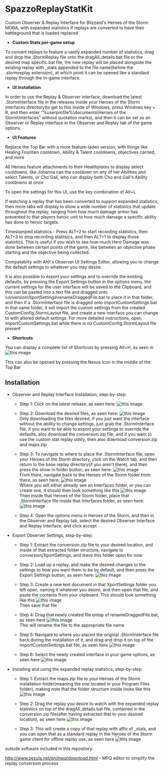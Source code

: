 # SpazzoReplayStatKit

Custom Observer & Replay Interface for Blizzard's Heroes of the Storm MOBA, with expanded statistics if replays are converted to have their battleground that is loaded replaced

* **Custom Stats per-game setup**

To convert replays to feature a vastly expanded number of statistics, drag and drop the .StormReplay file onto the dragAll_details.bat file or the desired map specific.bat file, the new replay will be placed alongside the existing replay with _stats appended to the file name(before the .stormreplay extension), at which point it can be opened like a standard replay through the in-game interface.

* **UI Installation**

In order to use the Replay & Observer interface, download the latest .StormInterface file in the releases inside your Heroes of the Storm interfaces directory(to get to this inside of Windows, press Windows key + R, and then enter "%userprofile%\documents\Heroes of the Storm\Interfaces" without quotation marks), and then it can be set as an Observer or Replay interface in the Observer and Replay tab of the game options.

* **UI Features**

Replace the Top Bar with a more feature-laden version, with things like Healing Fountain cooldown, Ability & Talent cooldowns, objectives carried, and more

All Heroes feature attachments to their Healthplates to display select cooldowns, like Johanna can the cooldown on any of her Abilities and select Talents, or Cho'Gall, who can display both Cho and Gall's Ability cooldowns at once

To open the settings for this UI, use the key combination of Alt+L

If watching a replay that has been converted to support expanded statistics, then more tabs will display to show a wide number of statistics that update throughout the replay, ranging from how much damage armor has prevented to that players heroic unit to how much damage a specific ability has done to heroic targets.

Timestamped statistics - Press ALT+2 to start recording statistics, then ALT+3 to stop recording statitsics, and then ALT+1 to display those statistics. This is useful if you wish to see how much Hero Damage was done between certain points of the game, like between an objective phase starting and the objective being collected.

Compatabiity with Ahli's Observer UI Settings Editor, allowing you to change the default settings to whatever you may desire.

It is also possible to export your settings and to override the existing defaults, by pressing the Export Settings button in the options menu, the current settings for the user interface will be saved to the Clipboard, and this can be pasted into a text file and dragged onto conversion\XportSettings\renameDraggedFile.bat to place it in that folder, and then if a .StormInterface file is dragged onto importCustomSettings.bat in that same folder, it will import the custom settings from the created CustomConfig.StormLayout file, and create a new interface you can change to with altered default settings. For more detailed instructions, open importCustomSettings.bat while there is no CustomConfig.StormLayout file present

* **Shortcuts**

You can display a complete list of Shortcuts by pressing Alt+H, as seen in ![this image](readme_images/0.1-help-menu.png)

This can also be opened by pressing the Nexus Icon in the middle of the Top Bar

## Installation

* Observer and Replay Interface Installation, step-by-step:

  * Step 1: Click on the latest release, as seen here: ![this image](readme_images/1.4-go-back-five-folders.png)

  * Step 2: Download the desired files, as seen here: ![this image](readme_images/1.2-github-files-to-download.png)  
  Only downloading the files desired, if you just want the interface without the ability to change settings, just grab the .StormInterface file, if you want to be able to export your settings to override the defaults, also download the conversion.zip file, and if you want to use the custom stat replay utility, then also download conversion.zip and maps.zip

  * Step 3: To navigate to where to place the .StormInterface file, open your Heroes of the Storm directory, click on the Watch tab, and then return to the base replay directory(if you aren't there), and then press the show in folder button, as seen here: ![this image](readme_images/1.3-open-replays-folder.png)  
  From there, navigate back to the Heroes of the Storm folder from there, as seen here: ![this image](readme_images/1.6-place-storminterface-file-in-interfaces.png)  
  Where you will either already see an Interfaces folder, or you can create one, it should then look something like this ![this image](readme_images/1.5-open-interfaces-folder.png)  
  Then inside that Heroes of the Storm folder, place that .StormInterface file inside that Interfaces folder, as seen here: ![this image](readme_images/1.6-place-storminterface-file-in-interfaces.png)

  * Step 4: Open the options menu in Heroes of the Storm, and then in the Observer and Replay tab, select the desired Observer Interface and Replay Interface, and click accept

* Export Observer Settings, step-by-step:

  * Step 1: Extract the conversion.zip file to your desired location, and inside of that extracted folder structure, navigate to conversion/XportSettings, and leave this folder open for now

  * Step 2: Load up a replay, and make the desired changes to the settings to how you want them to be by default, and then press the Export Settings button, as seen here: ![this image](readme_images/2.1-export-settings.png)

  * Step 3: Create a new text document in that XportSettings folder you left open, naming it whatever you desire, and then open that file, and paste the contents from your clipboard. This should look something like this ![this image](readme_images/2.2-paste-settings.png)  
  Then save that file

  * Step 4: Drag that newly created file ontop of renameDraggedFile.bat, as seen here ![this image](readme_images/2.3-drag-settings.png)  
  This will rename the file to the appropriate file name

  * Step 5: Navigate to where you placed the original .StormInterface file back during the installation of it, and drag and drop it on top of the importCustomSettings.bat file, as seen here ![this image](readme_images/2.4-drag-interface.png)

  * Step 6: Select the newly created interface in your game options, as seen here ![this image](readme_images/2.6-select-interface.png)

* Installing and using the expanded replay statistics, step-by-step:

  * Step 1: Extract the maps.zip file to your Heroes of the Storm installation folder(meaning the one located in your Program Files folder), making note that the folder structure inside looks like this ![this image](readme_images/3.2-confirm-file-structure.png)

  * Step 2: Drag the replay you desire to watch with the expanded replay statistics on top of the dragAll_details.bat file, contained in the conversion.zip file(after having extracted that to your desired location), as seen here ![this image](readme_images/3.3-drag-replay.png)

  * Step 3: This will create a copy of that replay with affix of _stats, and you can open that as a standard replay in the Heroes of the Storm game client for offline replay use, as seen here ![this image](readme_images/3.4-open-_stats-replay.png)

outside software included in this repository:

http://www.zezula.net/en/mpq/download.html - MPQ editor to simplify the replay conversion process
